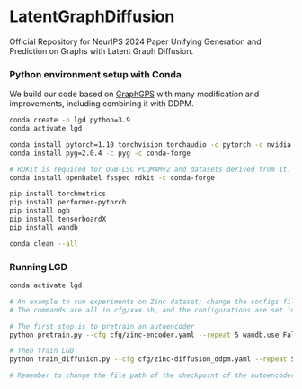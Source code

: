 # LatentGraphDiffusion
Official Repository for NeurIPS 2024 Paper Unifying Generation and Prediction on Graphs with Latent Graph Diffusion.

### Python environment setup with Conda

We build our code based on [GraphGPS](https://github.com/rampasek/GraphGPS) with many modification and improvements, including combining it with DDPM.

```bash
conda create -n lgd python=3.9
conda activate lgd

conda install pytorch=1.10 torchvision torchaudio -c pytorch -c nvidia
conda install pyg=2.0.4 -c pyg -c conda-forge

# RDKit is required for OGB-LSC PCQM4Mv2 and datasets derived from it.  
conda install openbabel fsspec rdkit -c conda-forge

pip install torchmetrics
pip install performer-pytorch
pip install ogb
pip install tensorboardX
pip install wandb

conda clean --all
```

### Running LGD

```bash
conda activate lgd

# An example to run experiments on Zinc dataset; change the configs files to run other experiments on different datasets with desired hyperparameters
# The commands are all in cfg/xxx.sh, and the configurations are set in cfg/xxx.yaml

# The first step is to pretrain an autoencoder
python pretrain.py --cfg cfg/zinc-encoder.yaml --repeat 5 wandb.use False

# Then train LGD
python train_diffusion.py --cfg cfg/zinc-diffusion_ddpm.yaml --repeat 5 wandb.use False

# Remember to change the file path of the checkpoint of the autoencoder in diffusion.first_stage_config

```
